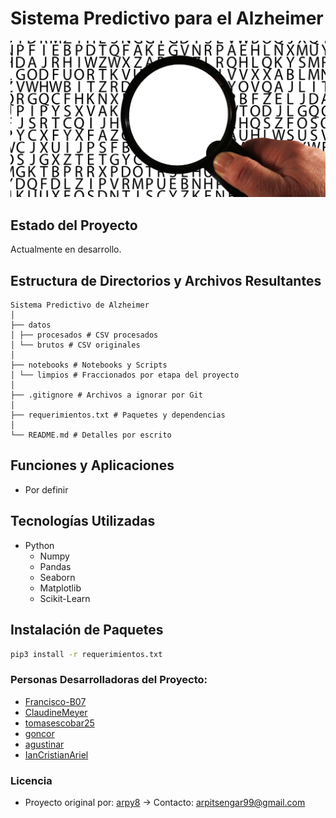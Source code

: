 # Sistema Predictivo para el Alzheimer
![Portada del Proyecto](./imagenes/portada.png)

## Estado del Proyecto
Actualmente en desarrollo.

## Estructura de Directorios y Archivos Resultantes


    Sistema Predictivo de Alzheimer
    │
    ├── datos
    │ ├── procesados # CSV procesados
    │ └── brutos # CSV originales
    │
    ├── notebooks # Notebooks y Scripts
    │ └── limpios # Fraccionados por etapa del proyecto
    │
    ├── .gitignore # Archivos a ignorar por Git
    │
    ├── requerimientos.txt # Paquetes y dependencias
    │
    └── README.md # Detalles por escrito


## Funciones y Aplicaciones
- Por definir

## Tecnologías Utilizadas
- Python
  - Numpy
  - Pandas
  - Seaborn
  - Matplotlib
  - Scikit-Learn

## Instalación de Paquetes
```bash
pip3 install -r requerimientos.txt
```

### Personas Desarrolladoras del Proyecto:
- [Francisco-B07](https://github.com/Francisco-B07)
- [ClaudineMeyer](https://github.com/ClaudineMeyer)
- [tomasescobar25](https://github.com/tomasescobar25)
- [goncor](https://github.com/GonCor)
- [agustinar](https://github.com/agustinarr)
- [IanCristianAriel](https://github.com/ianCristianAriel)

### Licencia
  - Proyecto original por: [arpy8](https://github.com/arpy8) -> Contacto: [arpitsengar99@gmail.com](mailto:arpitsengar99@gmail.com)

